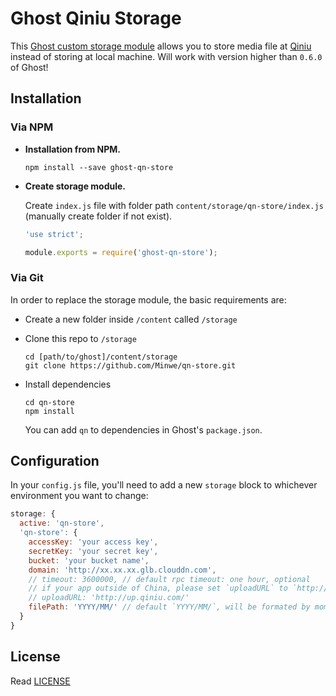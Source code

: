 # Ghost Qiniu Storage

This [Ghost custom storage module](https://github.com/TryGhost/Ghost/wiki/Using-a-custom-storage-module) allows you to store media file at [Qiniu](http://www.qiniu.com/) instead of storing at local machine. Will work with version higher than  `0.6.0` of Ghost!

## Installation

### Via NPM

- **Installation from NPM.**
  
  ``` 
  npm install --save ghost-qn-store
  ```
  
- **Create storage module.**
  
  Create `index.js` file with folder path `content/storage/qn-store/index.js` (manually create folder if not exist).
  
  ``` javascript
  'use strict';
  
  module.exports = require('ghost-qn-store');
  
  ```

### Via Git

In order to replace the storage module, the basic requirements are:

- Create a new folder inside `/content` called `/storage`
  
- Clone this repo to `/storage`
  
  ``` 
  cd [path/to/ghost]/content/storage
  git clone https://github.com/Minwe/qn-store.git
  ```
  
- Install dependencies
  
  ``` 
  cd qn-store
  npm install
  ```
  
  You can add `qn` to dependencies in Ghost's `package.json`.

## Configuration

In your `config.js` file, you'll need to add a new `storage` block to whichever environment you want to change:

``` js
storage: {
  active: 'qn-store',
  'qn-store': {
    accessKey: 'your access key',
    secretKey: 'your secret key',
    bucket: 'your bucket name',
    domain: 'http://xx.xx.xx.glb.clouddn.com',
    // timeout: 3600000, // default rpc timeout: one hour, optional
    // if your app outside of China, please set `uploadURL` to `http://up.qiniug.com/`
    // uploadURL: 'http://up.qiniu.com/'
    filePath: 'YYYY/MM/' // default `YYYY/MM/`, will be formated by moment.js, using `[]` to escape
  }
}
```

## License

Read [LICENSE](LICENSE)